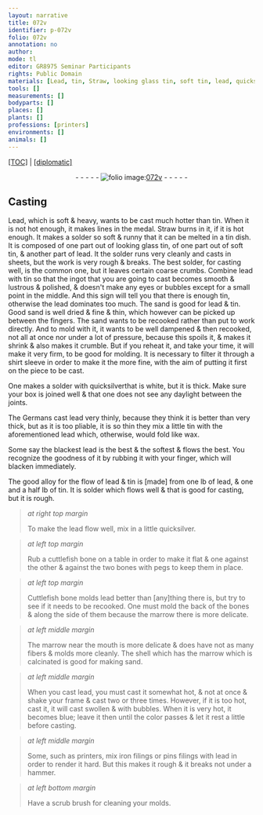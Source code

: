 ```yaml
---
layout: narrative
title: 072v
identifier: p-072v
folio: 072v
annotation: no
author:
mode: tl
editor: GR8975 Seminar Participants
rights: Public Domain
materials: [Lead, tin, Straw, looking glass tin, soft tin, lead, quicksilver, wax, cuttlefish bone, bones, Cuttlefish bone, marrow, shell, iron filings, pins filings]
tools: []
measurements: []
bodyparts: []
places: []
plants: []
professions: [printers]
environments: []
animals: []
---
```


<p><a href="{{ site.baseurl }}/translation/">[TOC]</a> | <a href="{{ site.baseurl }}/texts/p-072v_tc/" target="_blank">[diplomatic]</a></p><div class="folio" align="center">- - - - - <a href="http://gallica.bnf.fr/ark:/12148/btv1b10500001g/f150.image" target="_blank"><img src="https://cu-mkp.github.io/2017-workshop-edition/assets/photo-icon.png" alt="folio image: " style="display:inline-block; margin-bottom:-3px;"/>072v</a> - - - - - </div>  
  

## Casting

 
<span class="m">Lead</span>, which is soft & heavy, wants to be cast much hotter than <span class="m">tin</span>. When it is not hot enough, it makes lines in the medal<span class="del"></span>. <span class="m">Straw</span> burns in it, if it is hot <span class="sup">enough</span>. It makes a solder so soft & runny that it can be melted in a <span class="m">tin</span> dish. It is composed of one part out of <span class="m">looking glass tin</span>, of one part out of <span class="m">soft tin</span>, & another part of <span class="m">lead</span>. It <span class="sup">the solder</span> runs very cleanly and casts in sheets, but the work is very rough & breaks. The best solder, for casting well, is the common one, <span class="del"></span>but it leaves certain coarse crumbs. Combine <span class="m">lead</span> with <span class="m">tin</span> so that the ingot that you are going to cast becomes smooth & lustrous & polished, & doesn't make any eyes or bubbles except for a small point in the middle. And this sign will tell you that there is enough <span class="m">tin</span>, otherwise the <span class="m">lead</span> dominates too much. The sand is good for <span class="m">lead</span> & <span class="m">tin</span>. Good <span class="sup">sand</span> is well dried & fine & thin, which however can be picked up between the fingers. The sand wants to be recooked rather than put to work <span class="sup">directly</span>. And <span class="del"></span> to mold with it, it wants to be well dampened & then recooked, not all at once nor under a lot of pressure, because this spoils it, & makes it shrink & also makes it crumble. But if you reheat it, and take your time, it will make it very firm, to be good for molding. It is necessary to filter it through a shirt sleeve in order to make it the more fine, with the aim of putting it first on the piece to be cast.
 
One makes a solder with <span class="m">quicksilver</span><span class="del"></span>that is white, but it is thick. Make sure your box is joined well & that one does not see any daylight between the joints.
 
The Germans cast <span class="m">lead</span> very thinly, because they think it is better than very thick, but as it is too pliable, it is so thin they mix a little <span class="m">tin</span> with the aforementioned lead which, otherwise, would fold like <span class="m">wax</span>.
 
Some say the blackest <span class="m">lead</span> is the best & the softest & flows the best. You recognize the goodness of it by rubbing it with your finger, which will blacken immediately.
 
The good alloy for the flow of <span class="m">lead</span> & <span class="m">tin</span> is [made] from one lb of <span class="m">lead</span>, & one and a half lb of <span class="m">tin</span>. It is solder which flows well & that is good for casting, but it is rough.
 
> *at right top margin*
> 
> 
>   <span class="del"></span>To make the <span class="m">lead</span> flow well, mix in a little <span class="m">quicksilver</span>.
 
> *at left top margin*
> 
> 
>   Rub a <span class="m">cuttlefish bone</span> on a table in order to make it flat & one against the other & against the two <span class="m">bones</span> with pegs to keep them in place.
 
> *at left top margin*
> 
> 
>   <span class="m">Cuttlefish bone</span> molds <span class="m">lead</span> better than [any]thing there is, but try to see if it needs to be recooked. <span class="del">One must mold the back of the <span class="m">bones</span> & along the side of them because the <span class="m">marrow</span> there is more delicate</span>.
 
> *at left middle margin*
> 
> 
>   The <span class="m">marrow</span> near the mouth is more delicate & does have not as many fibers & molds more cleanly. The <span class="m">shell</span> which has the <span class="m">marrow</span> <span class="sup">which</span> is calcinated is good for making sand.
 
> *at left middle margin*
> 
> 
>   When you cast <span class="m">lead</span>, you must cast it <span class="del"></span> somewhat hot, & not at once & shake your frame & cast two or three times. However, if it is too hot, cast it, it will cast swollen & with bubbles. When it is very hot, it becomes blue; leave it then until the color passes <span class="del"></span> & let it rest a little before casting.
 
> *at left middle margin*
> 
> 
>   Some, such as <span class="pro">printers</span>, mix <span class="m">iron filings</span> or <span class="m">pins <span class="sup">filings</span></span> with <span class="m">lead</span> <span class="del"></span> in order to render it hard. But this makes it rough & it breaks <span class="del">not</span> under a hammer.
 
> *at left bottom margin*
> 
> 
>   Have a scrub brush for cleaning your molds.
 
